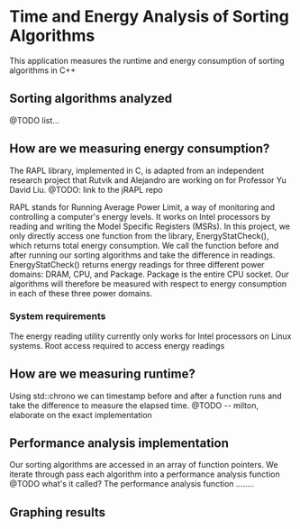 # Time and Energy Analysis of Sorting Algorithms

This application measures the runtime and energy consumption of sorting algorithms in C++

## Sorting algorithms analyzed
@TODO list...

## How are we measuring energy consumption?
The RAPL library, implemented in C, is adapted from an independent research project that Rutvik and Alejandro are working on for Professor Yu David Liu. @TODO: link to the jRAPL repo

RAPL stands for Running Average Power Limit, a way of monitoring and controlling a computer's energy levels. It works on Intel processors by reading and writing the Model Specific Registers (MSRs). In this project, we only directly access one function from the library, EnergyStatCheck(), which returns total energy consumption. We call the function before and after running our sorting algorithms and take the difference in readings.
EnergyStatCheck() returns energy readings for three different power domains: DRAM, CPU, and Package. Package is the entire CPU socket. Our algorithms will therefore be measured with respect to energy consumption in each of these three power domains.
### System requirements
The energy reading utility currently only works for Intel processors on Linux systems. Root access required to access energy readings

## How are we measuring runtime?
Using std::chrono we can timestamp before and after a function runs and take the difference to measure the elapsed time.
@TODO -- milton, elaborate on the exact implementation

## Performance analysis implementation
Our sorting algorithms are accessed in an array of function pointers. We iterate through pass each algorithm into a performance analysis function @TODO what's it called?
The performance analysis function ........

## Graphing results
